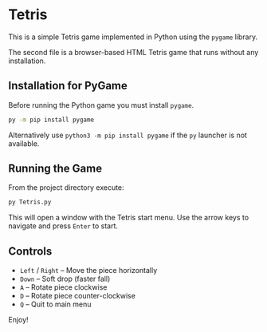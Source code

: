 # Tetris

This is a simple Tetris game implemented in Python using the `pygame` library.

The second file is a browser-based HTML Tetris game that runs without any installation.

## Installation for PyGame

Before running the Python game you must install `pygame`.

```bash
py -m pip install pygame
```

Alternatively use `python3 -m pip install pygame` if the `py` launcher is not available.

## Running the Game

From the project directory execute:

```bash
py Tetris.py
```

This will open a window with the Tetris start menu. Use the arrow keys to navigate and press `Enter` to start.

## Controls

- `Left` / `Right` – Move the piece horizontally
- `Down` – Soft drop (faster fall)
- `A` – Rotate piece clockwise
- `D` – Rotate piece counter-clockwise
- `Q` – Quit to main menu

Enjoy!
